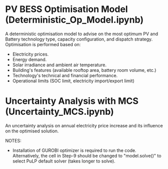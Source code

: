 # PV BESS Optimisation Model (Deterministic_Op_Model.ipynb)
A deterministic optimisation model to advise on the most optimum PV and Battery technology type, capacity configuration,
and dispatch strategy.
Optimisation is performed based on:
- Electricity prices.
- Energy demand.
- Solar irradiance and ambient air temperature.
- Building's features (available rooftop area, battery room volume, etc.)
- Technology's technical and financial performance.
- Operational limits (SOC limit, electricity import/export limit)

# Uncertainty Analysis with MCS (Uncertainty_MCS.ipynb)
An uncertainty analysis on annual electricity price increase and its influence on the optimised solution.

NOTES:
- Installation of GUROBI optimizer is required to run the code. Alternatively, the cell in Step-9 should be changed to "model.solve()"
to select PuLP default solver (takes longer to solve).

